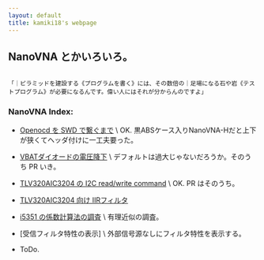 ```yaml
---
layout: default
title: kamiki18's webpage
---
```


## NanoVNA とかいろいろ。


~~~

「｜ピラミッドを建設する《プログラムを書く》には、その数倍の｜足場になる石や岩《テストプログラム》が必要になるんです。偉い人にはそれが分からんのですよ」

~~~

### NanoVNA Index:

 * [Openocd を SWD で繋ぐまで](nanovna/openocd.html) \\
       OK. 黒ABSケース入りNanoVNA-Hだと上下が狭くてヘッダ付けに一工夫要った。

 * [VBATダイオードの電圧降下](nanovna/vbat.html) \\
       デフォルトは過大じゃないだろうか。そのうち PR いき。

 * [TLV320AIC3204 の I2C read/write command](nanovna/i2c.html) \\
       OK. PR はそのうち。 

 * [TLV320AIC3204 向け IIRフィルタ](nanovna/iir.html)

 * [i5351 の係数計算法の調査](nanovna/fraction.html) \\
       有理近似の調査。

 * [受信フィルタ特性の表示]  \\
      外部信号源なしにフィルタ特性を表示する。

 * ToDo.




